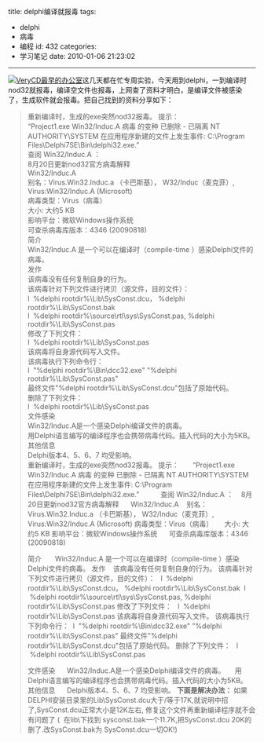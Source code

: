 title: delphi编译就报毒
tags:
  - delphi
  - 病毒
  - 编程
id: 432
categories:
  - 学习笔记
date: 2010-01-06 21:23:02
---

[![VeryCD最早的办公室](http://farm3.static.flickr.com/2218/2188260404_4da1cab1b8_m.jpg)](http://farm3.static.flickr.com/2218/2188260404_4da1cab1b8_m.jpg "VeryCD最早的办公室")这几天都在忙专周实验，今天用到delphi，一到编译时nod32就报毒，编译空文件也报毒，上网查了资料才明白，是编译文件被感染了，生成软件就会报毒。把自己找到的资料分享如下：
> <div id="_mcePaste">重新编译时，生成的exe突然nod32报毒。 提示：</div>
> <div id="_mcePaste">“Project1.exe Win32/Induc.A 病毒 的变种 已删除 - 已隔离 NT AUTHORITY\SYSTEM 在应用程序新建的文件上发生事件: C:\Program Files\Delphi7SE\Bin\delphi32.exe.”</div>
> <div id="_mcePaste">查阅 Win32/Induc.A ：</div>
> <div id="_mcePaste">8月20日更新nod32官方病毒解释</div>
> <div id="_mcePaste">Win32/Induc.A</div>
> <div id="_mcePaste">别名：Virus.Win32.Induc.a （卡巴斯基）， W32/Induc（麦克菲）, Virus:Win32/Induc.A (Microsoft)</div>
> <div id="_mcePaste">病毒类型：Virus（病毒）</div>
> <div id="_mcePaste">大小: 大约5 KB<!--more--></div>
> <div id="_mcePaste">影响平台：微软Windows操作系统</div>
> <div id="_mcePaste">可查杀病毒库版本：4346 (20090818)</div>
> <div id="_mcePaste">简介</div>
> <div id="_mcePaste">Win32/Induc.A 是一个可以在编译时（compile-time ）感染Delphi文件的病毒。</div>
> <div id="_mcePaste">发作</div>
> <div id="_mcePaste">该病毒没有任何复制自身的行为。</div>
> <div id="_mcePaste">该病毒针对下列文件进行拷贝（源文件，目的文件）：</div>
> <div id="_mcePaste">l  %delphi rootdir%\Lib\SysConst.dcu， %delphi rootdir%\Lib\SysConst.bak</div>
> <div id="_mcePaste">l  %delphi rootdir%\source\rtl\sys\SysConst.pas, %delphi rootdir%\Lib\SysConst.pas</div>
> <div id="_mcePaste">修改了下列文件：</div>
> <div id="_mcePaste">l  %delphi rootdir%\Lib\SysConst.pas</div>
> <div id="_mcePaste">该病毒将自身源代码写入文件。</div>
> <div id="_mcePaste">该病毒执行下列命令行：</div>
> <div id="_mcePaste">l  "%delphi rootdir%\Bin\dcc32.exe" "%delphi rootdir%\Lib\SysConst.pas"</div>
> <div id="_mcePaste">最终文件"%delphi rootdir%\Lib\SysConst.dcu"包括了原始代码。</div>
> <div id="_mcePaste">删除了下列文件：</div>
> <div id="_mcePaste">l  %delphi rootdir%\Lib\SysConst.pas</div>
> <div id="_mcePaste">文件感染</div>
> <div id="_mcePaste">Win32/Induc.A是一个感染Delphi编译文件的病毒。</div>
> <div id="_mcePaste">用Delphi语言编写的编译程序也会携带病毒代码。插入代码的大小为5KB。</div>
> <div id="_mcePaste">其他信息</div>
> <div id="_mcePaste">Delphi版本4、5、6、7 均受影响。</div>
> 重新编译时，生成的exe突然nod32报毒。 提示：　　“Project1.exe Win32/Induc.A 病毒 的变种 已删除 - 已隔离 NT AUTHORITY\SYSTEM 在应用程序新建的文件上发生事件: C:\Program Files\Delphi7SE\Bin\delphi32.exe.”　　    查阅 Win32/Induc.A ：    8月20日更新nod32官方病毒解释      Win32/Induc.A    别名：Virus.Win32.Induc.a （卡巴斯基）， W32/Induc（麦克菲）, Virus:Win32/Induc.A (Microsoft)
> 病毒类型：Virus（病毒）      大小: 大约5 KB
> 影响平台：微软Windows操作系统      可查杀病毒库版本：4346 (20090818)
> 
> 简介       Win32/Induc.A 是一个可以在编译时（compile-time ）感染Delphi文件的病毒。
> 发作    该病毒没有任何复制自身的行为。
> 该病毒针对下列文件进行拷贝（源文件，目的文件）：   l  %delphi rootdir%\Lib\SysConst.dcu， %delphi rootdir%\Lib\SysConst.bak  l  %delphi rootdir%\source\rtl\sys\SysConst.pas, %delphi rootdir%\Lib\SysConst.pas
> 修改了下列文件：   l  %delphi rootdir%\Lib\SysConst.pas
> 该病毒将自身源代码写入文件。
> 该病毒执行下列命令行：  l  "%delphi rootdir%\Bin\dcc32.exe" "%delphi rootdir%\Lib\SysConst.pas"
> 最终文件"%delphi rootdir%\Lib\SysConst.dcu"包括了原始代码。
> 删除了下列文件：   l  %delphi rootdir%\Lib\SysConst.pas
> 
> 文件感染      Win32/Induc.A是一个感染Delphi编译文件的病毒。     用Delphi语言编写的编译程序也会携带病毒代码。插入代码的大小为5KB。   其他信息      Delphi版本4、5、6、7 均受影响。
**下面是解决办法：**
> 如果DELPHI安装目录里的Lib\SysConst.dcu大于/等于17K,就说明中招了,SysConst.dcu正常大小是12K左右, 修复这个文件再重新编译程序就不会有问题了 (  在lib\下找到 sysconst.bak一个11.7K,把SysConst.dcu 20K的删了.改SysConst.bak为 SysConst.dcu一切OK!)